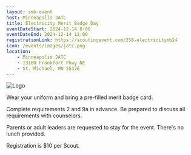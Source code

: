 ```yaml
---
layout: smb-event
host: Minneapolis JATC
title: Electricity Merit Badge Day
eventDateStart: 2024-12-14 8:00
eventDateEnd: 2024-12-14 12:00
registrationLink: https://scoutingevent.com/250-electricitymb24
icon: /events/images/jatc.png
location:
    - Minneapolis JATC
    - 13100 Frankfort Pkwy NE
    - St. Michael, MN 55376
---
```


<div class="W(35%)--_s W(70%)--s M(a)">
<img src="{{icon}}" alt="Logo" class="W(100%)" />
</div>

Wear your uniform and bring a pre-filled merit badge card.

Complete requirements 2 and 9a in advance. Be prepared to discuss all requirements with counselors.

Parents or adult leaders are requested to stay for the event. There's no lunch provided.

Registration is $10 per Scout.
